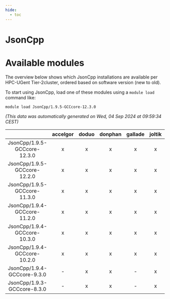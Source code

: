 ```yaml
---
hide:
  - toc
---
```


JsonCpp
=======

# Available modules


The overview below shows which JsonCpp installations are available per HPC-UGent Tier-2cluster, ordered based on software version (new to old).

To start using JsonCpp, load one of these modules using a `module load` command like:

```shell
module load JsonCpp/1.9.5-GCCcore-12.3.0
```

*(This data was automatically generated on Wed, 04 Sep 2024 at 09:59:34 CEST)*  

| |accelgor|doduo|donphan|gallade|joltik|shinx|skitty|
| :---: | :---: | :---: | :---: | :---: | :---: | :---: | :---: |
|JsonCpp/1.9.5-GCCcore-12.3.0|x|x|x|x|x|x|x|
|JsonCpp/1.9.5-GCCcore-12.2.0|x|x|x|x|x|x|x|
|JsonCpp/1.9.5-GCCcore-11.3.0|x|x|x|x|x|-|x|
|JsonCpp/1.9.4-GCCcore-11.2.0|x|x|x|x|x|-|x|
|JsonCpp/1.9.4-GCCcore-10.3.0|x|x|x|x|x|-|x|
|JsonCpp/1.9.4-GCCcore-10.2.0|x|x|x|x|x|-|x|
|JsonCpp/1.9.4-GCCcore-9.3.0|-|x|x|-|x|-|x|
|JsonCpp/1.9.3-GCCcore-8.3.0|-|x|x|-|x|-|x|
